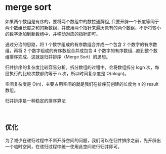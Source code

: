 # merge sort
如果两个数组是有序的，要将两个数组中的数拉通牌组, 只要开辟一个长度等同于两个数组长度之和的新数组，并使用两个指针来遍历原有的两个数组，不断将较小的数字添加到新数组中，并移动对应的指针即可。

通过分治的思路，将 1 个数字组成的有序数组合并成一个包含 2 个数字的有序数组，再将 2 个数字组成的有序数组合并成包含 4 个数字的有序数组...直到整个数组排序完成，这就是归并排序（Merge Sort）的思想。

归并排序的复杂度比较容易分析，拆分数组的过程中，会将数组拆分 logn 次，每层执行的比较次数都约等于 n 次，所以时间复杂度是 
O(nlogn)。

空间复杂度是 
O(n)，主要占用空间的就是我们在排序前创建的长度为 n 的 result 数组。

归并排序是一种稳定的排序算法

<br>

## 优化
为了减少在递归过程中不断开辟空间的问题，我们可以在归并排序之前，先开辟出一个临时空间，在递归过程中统一使用此空间进行归并即可。


